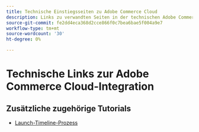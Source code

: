 ```yaml
---
title: Technische Einstiegsseiten zu Adobe Commerce Cloud
description: Links zu verwandten Seiten in der technischen Adobe Commerce Cloud-Onboarding
source-git-commit: fe2dd4eca368d2cce866f0c7bea6bae5f004a9e7
workflow-type: tm+mt
source-wordcount: '30'
ht-degree: 0%

---
```


# Technische Links zur Adobe Commerce Cloud-Integration

## Zusätzliche zugehörige Tutorials

- [Launch-Timeline-Prozess](../cloud/launch-process-timeline.md)
